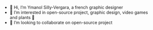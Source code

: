 - 👋 Hi, I’m Ymanol Silly-Vergara, a french graphic designer
- 👀 I’m interested in open-source project, graphic design, video games and plants 🌼
- 💞️ I’m looking to collaborate on open-source project
